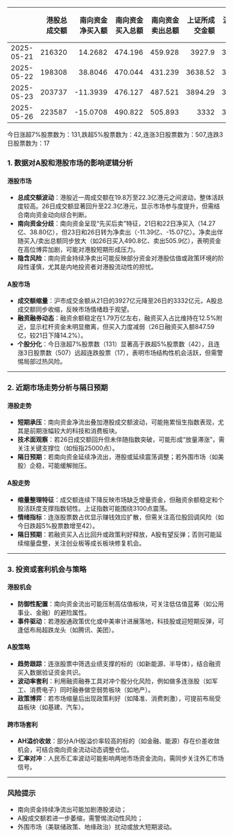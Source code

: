 |            |   港股总成交额 |   南向资金净买入额 |   南向资金买入总额 |   南向资金卖出总额 |   上证所成交金额 |   沪交所成交金额 |   融资融券余额 |   融资买入额 |   融券卖出额 |   融券余额 |   融资余额 |   A股总成交额 |   融资买入占比 |
|:-----------|---------------:|-------------------:|-------------------:|-------------------:|-----------------:|-----------------:|---------------:|-------------:|-------------:|-----------:|-----------:|--------------:|---------------:|
| 2025-05-21 |         216320 |            14.2682 |            474.196 |            459.928 |          3927.9  |          3918.64 |        18111.8 |       987.96 |         4.48 |     122.3  |    17989.5 |       7846.54 |       0.12591  |
| 2025-05-22 |         198308 |            38.8046 |            470.044 |            431.239 |          3638.52 |          3703.04 |        18090   |       916.56 |         4.05 |     121.57 |    17968.4 |       7341.56 |       0.124845 |
| 2025-05-23 |         203737 |           -11.3939 |            476.127 |            487.521 |          3894.29 |          3742.64 |        18013.2 |       966.07 |         4.1  |     120.12 |    17893.1 |       7636.93 |       0.1265   |
| 2025-05-26 |         223587 |           -15.0708 |            490.822 |            505.893 |          3332    |          3409.71 |        18058.5 |       847.59 |         3.82 |     118.42 |    17940   |       6741.71 |       0.125723 |

今日涨超7%股票数为：131,跌超5%股票数为：42,连涨3日股票数为：507,连跌3日股票数为：17



### 1. 数据对A股和港股市场的影响逻辑分析

#### **港股市场**  
- **总成交额波动**：港股近一周成交额在19.8万至22.3亿港元之间波动，整体活跃度较高。26日成交额显著回升至22.3亿港元，显示市场参与度提升，但需结合南向资金动向综合判断。  
- **南向资金分歧**：南向资金呈现“先买后卖”特征，21日和22日净买入（14.27亿、38.80亿），但23日和26日转为净卖出（-11.39亿、-15.07亿）。净卖出伴随买入/卖出总额同步放大（如26日买入490.8亿、卖出505.9亿），表明资金在高位博弈加剧，可能对港股短期形成压力。  
- **隐含风险**：南向资金持续净卖出可能反映部分资金对港股估值或政策环境的阶段性谨慎，尤其是内地投资者对港股流动性的担忧。

#### **A股市场**  
- **成交额缩量**：沪市成交金额从21日的3927亿元降至26日的3332亿元，A股总成交额同步收缩，反映市场情绪趋于观望。  
- **融资融券动态**：融资余额稳定在1.79万亿左右，融资买入占比维持在12.5%附近，显示杠杆资金未明显撤离，但买入力度减弱（26日融资买入额847.59亿，较21日下降14.2%）。  
- **个股分化**：今日涨超7%股票数（131）显著高于跌超5%股票数（42），且连涨3日股票数（507）远超连跌股票（17），表明市场结构性机会活跃，但需警惕局部过热风险。

---

### 2. 近期市场走势分析与隔日预期

#### **港股走势**  
- **短期承压**：南向资金净流出叠加港股成交额波动，可能拖累恒生指数表现，尤其是前期涨幅较大的科技和消费板块。  
- **技术面观察**：若26日成交额回升但未伴随指数突破，可能形成“放量滞涨”，需关注关键支撑位（如恒指25000点）。  
- **隔日预期**：若南向资金延续净流出，港股或延续震荡调整；若外围市场（如美股）企稳，可能缓解抛压。

#### **A股走势**  
- **缩量整理特征**：成交额连续下降反映市场缺乏增量资金，但融资余额稳定和个股活跃度支撑指数韧性。上证指数可能围绕3100点震荡。  
- **情绪指标**：连涨股票数占优显示赚钱效应扩散，但需关注高位股回调风险（如今日跌超5%股票数增至42）。  
- **隔日预期**：若融资买入占比回升或政策利好释放，A股有望反弹；否则可能延续缩量盘整，关注创业板等成长板块修复机会。

---

### 3. 投资或套利机会与策略

#### **港股机会**  
- **防御性配置**：南向资金流出可能压制高估值板块，可关注低估值蓝筹（如公用事业、金融）的避险属性。  
- **事件驱动**：若港股通政策优化或中美审计进展落地，科技股或迎短期反弹，可逢低布局超跌龙头（如腾讯、美团）。

#### **A股策略**  
- **趋势跟踪**：连涨股票中筛选业绩支撑的标的（如新能源、半导体），结合融资买入数据验证资金共识。  
- **波动率套利**：利用融资融券工具对冲个股分化风险，例如做多连涨股（如军工、消费电子）同时融券做空弱势板块（如地产）。  
- **政策博弈**：若市场缩量后出现政策利好（如降准、消费刺激），可提前布局受益板块（如基建、汽车）。

#### **跨市场套利**  
- **AH溢价收敛**：部分A/H股溢价率较高的标的（如金融、能源）存在价差收敛机会，可结合南向资金流动动态调整仓位。  
- **汇率对冲**：人民币汇率波动可能影响两地市场资金流向，需同步关注外汇市场信号。

---

### 风险提示  
- 南向资金持续净流出可能加剧港股波动；  
- A股成交额若进一步萎缩，需警惕流动性风险；  
- 外围市场（美联储政策、地缘政治）扰动或放大短期波动。